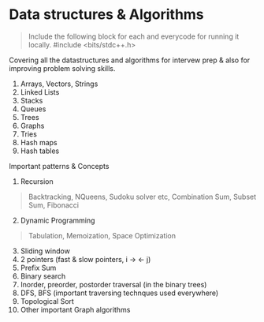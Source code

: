 # Data structures & Algorithms

> Include the following block for each and everycode for running it locally.
#include <bits/stdc++.h> 

Covering all the datastructures and algorithms for intervew prep & also for improving problem solving skills. 

1. Arrays, Vectors, Strings
2. Linked Lists
3. Stacks
4. Queues
5. Trees
6. Graphs
7. Tries
8. Hash maps
9. Hash tables
   


Important patterns & Concepts 
1. Recursion 
> Backtracking, NQueens, Sudoku solver etc, Combination Sum, Subset Sum, Fibonacci
2. Dynamic Programming
> Tabulation, Memoization, Space Optimization
3. Sliding window
4. 2 pointers (fast & slow pointers, i -> <- j)
5. Prefix Sum 
6. Binary search
7. Inorder, preorder, postorder traversal (in the binary trees)
8. DFS, BFS (important traversing technques used everywhere)
9. Topological Sort
10. Other important Graph algorithms
